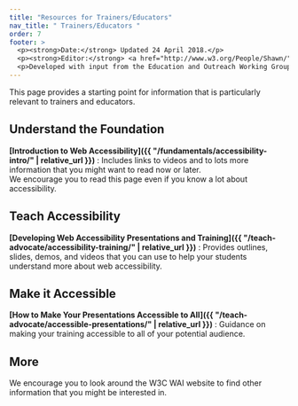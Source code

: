 ```yaml
---
title: "Resources for Trainers/Educators"
nav_title: " Trainers/Educators "
order: 7
footer: >
  <p><strong>Date:</strong> Updated 24 April 2018.</p>
  <p><strong>Editor:</strong> <a href="http://www.w3.org/People/Shawn/">Shawn Lawton Henry</a>.</p>
  <p>Developed with input from the Education and Outreach Working Group (<a href="http://www.w3.org/WAI/EO/">EOWG</a>).</p>
---
```


This page provides a starting point for information that is particularly relevant to trainers and educators.

## Understand the Foundation

**[Introduction to Web Accessibility]({{ "/fundamentals/accessibility-intro/" | relative_url }})**
: Includes links to videos and to lots more information that you might want to read now or later.<br/>We encourage you to read this page even if you know a lot about accessibility.

## Teach Accessibility

**[Developing Web Accessibility Presentations and Training]({{ "/teach-advocate/accessibility-training/" | relative_url }})**
: Provides outlines, slides, demos, and videos that you can use to help your students understand more about web accessibility.

## Make it Accessible

**[How to Make Your Presentations Accessible to All]({{ "/teach-advocate/accessible-presentations/" | relative_url }})**
: Guidance on making your training accessible to all of your potential audience.

## More

We encourage you to look around the W3C WAI website to find other information that you might be interested in.
